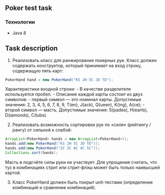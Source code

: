 ## Poker test task 

### Технологии

* Java 8

## Task description

1. Реализовать класс для ранжирования покерных рук. Класс должен содержать конструктор, который принимает на вход строку, содержащую пять карт: 
```java
PokerHand hand = new PokerHand("KS 2H 5C JD TD");
```
  Характеристики входной строки:
        - В качестве разделителя используется пробел.
        - Описание каждой карты состоит из двух символов:
        - первый символ — это номинал карты. Допустимые значения: 2, 3, 4, 5, 6, 7, 8, 9, T(en), J(ack), Q(ueen), K(ing), A(ce);
        - второй символ — масть. Допустимые значения: S(pades), H(earts), D(iamonds), C(lubs).

2. Реализовать возможность сортировки рук по «силе» (рейтингу / рангу) от сильной к слабой: 
```java
ArrayList<PokerHand> hands = new ArrayList<PokerHand>(); 
hands.add(new PokerHand("KS 2H 5C JD TD")); 
hands.add(new PokerHand("2C 3C AC 4C 5C")); 
Collections.sort(hands);
```
Масть в подсчёте силы руки не участвует. Для упрощения считать, что туз в комбинациях стрит или стрит-флэш может быть только наивысшей картой.

3. Класс PokerHand должен быть покрыт unit-тестами (определение комбинаций и сравнение комбинаций).
